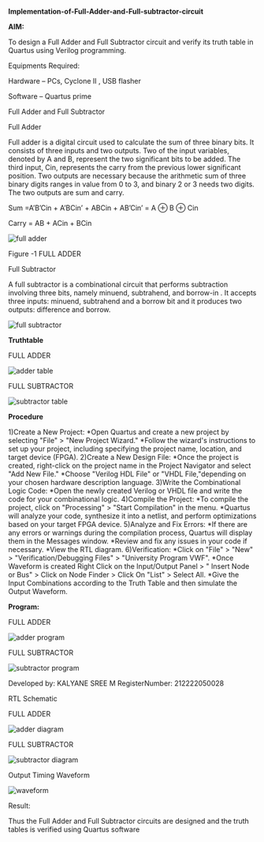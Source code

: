 **Implementation-of-Full-Adder-and-Full-subtractor-circuit**

**AIM:**

To design a Full Adder and Full Subtractor circuit and verify its truth table in Quartus using Verilog programming.

Equipments Required:

Hardware – PCs, Cyclone II , USB flasher

Software – Quartus prime

Full Adder and Full Subtractor

Full Adder

Full adder is a digital circuit used to calculate the sum of three binary bits. It consists of three inputs and two outputs. Two of the input variables, denoted by A and B, represent the two significant bits to be added. The third input, Cin, represents the carry from the previous lower significant position. Two outputs are necessary because the arithmetic sum of three binary digits ranges in value from 0 to 3, and binary 2 or 3 needs two digits. The two outputs are sum and carry.

Sum =A’B’Cin + A’BCin’ + ABCin + AB’Cin’ = A ⊕ B ⊕ Cin

Carry = AB + ACin + BCin

![full adder](https://github.com/Kalyanesree/exp3/assets/163311552/726a5712-a62b-4b49-aa54-a38d9ca7d1d5)

Figure -1 FULL ADDER

Full Subtractor

A full subtractor is a combinational circuit that performs subtraction involving three bits, namely minuend, subtrahend, and borrow-in . It accepts three inputs: minuend, subtrahend and a borrow bit and it produces two outputs: difference and borrow.

![full subtractor](https://github.com/Kalyanesree/exp3/assets/163311552/2009147a-9589-4234-9045-5fef08e9054f)


**Truthtable**

FULL ADDER

![adder table](https://github.com/Kalyanesree/exp3/assets/163311552/114f9122-319d-4db0-9bf1-854b4bdcdbc7)

FULL SUBTRACTOR

![subtractor table](https://github.com/Kalyanesree/exp3/assets/163311552/1a824f88-12a6-4b7d-8f2f-6341d018836c)



**Procedure**

1)Create a New Project: *Open Quartus and create a new project by selecting "File" > "New Project Wizard." *Follow the wizard's instructions to set up your project, including specifying the project name, location, and target device (FPGA).
2)Create a New Design File: *Once the project is created, right-click on the project name in the Project Navigator and select "Add New File." *Choose "Verilog HDL File" or "VHDL File,"depending on your chosen hardware description language.
3)Write the Combinational Logic Code: *Open the newly created Verilog or VHDL file and write the code for your combinational logic.
4)Compile the Project: *To compile the project, click on "Processing" > "Start Compilation" in the menu. *Quartus will analyze your code, synthesize it into a netlist, and perform optimizations based on your target FPGA device.
5)Analyze and Fix Errors: *If there are any errors or warnings during the compilation process, Quartus will display them in the Messages window. *Review and fix any issues in your code if
necessary. *View the RTL diagram.
6)Verification: *Click on "File" > "New" > "Verification/Debugging Files" > "University Program VWF". *Once Waveform is created Right Click on the Input/Output Panel > " Insert Node or Bus" > Click on Node Finder > Click On "List" > Select All. *Give the Input Combinations according to the Truth Table and then simulate the Output Waveform.

**Program:**

FULL ADDER

![adder program](https://github.com/Kalyanesree/exp3/assets/163311552/eb05f4f2-932e-4696-8832-f57fd7215168)

FULL SUBTRACTOR

![subtractor program](https://github.com/Kalyanesree/exp3/assets/163311552/0454dd1e-e6d6-40cd-a5f5-b0dcd17948a6)


Developed by: KALYANE SREE M                RegisterNumber: 212222050028

RTL Schematic

FULL ADDER

![adder diagram](https://github.com/Kalyanesree/exp3/assets/163311552/7a411565-e231-44ca-90e2-e933cf7b5acc)

FULL SUBTRACTOR

![subtractor diagram](https://github.com/Kalyanesree/exp3/assets/163311552/8abcdc36-445d-4730-aca3-b854f4a4286e)



Output Timing Waveform

![waveform](https://github.com/Kalyanesree/exp3/assets/163311552/aecb08ef-0645-4f36-9057-dc543e28a6f1)


Result:

Thus the Full Adder and Full Subtractor circuits are designed and the truth tables is verified using Quartus software
